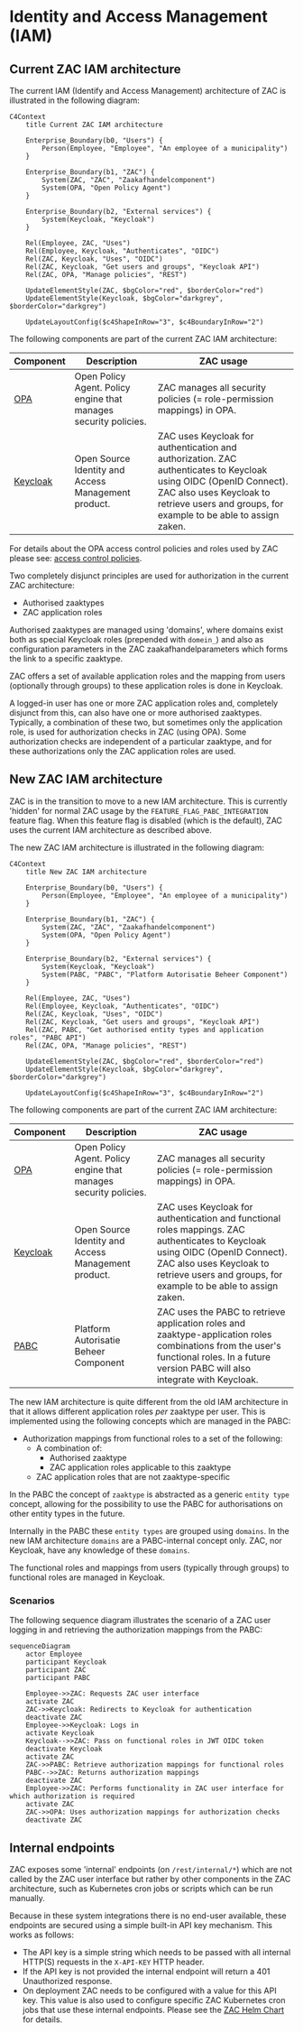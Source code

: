 # Identity and Access Management (IAM)

## Current ZAC IAM architecture

The current IAM (Identify and Access Management) architecture of ZAC is illustrated in the following diagram:

```mermaid
C4Context
    title Current ZAC IAM architecture

    Enterprise_Boundary(b0, "Users") {
        Person(Employee, "Employee", "An employee of a municipality")
    }
    
    Enterprise_Boundary(b1, "ZAC") {
        System(ZAC, "ZAC", "Zaakafhandelcomponent")
        System(OPA, "Open Policy Agent")
    }

    Enterprise_Boundary(b2, "External services") {
        System(Keycloak, "Keycloak")
    }

    Rel(Employee, ZAC, "Uses")
    Rel(Employee, Keycloak, "Authenticates", "OIDC")
    Rel(ZAC, Keycloak, "Uses", "OIDC")
    Rel(ZAC, Keycloak, "Get users and groups", "Keycloak API")
    Rel(ZAC, OPA, "Manage policies", "REST")

    UpdateElementStyle(ZAC, $bgColor="red", $borderColor="red")
    UpdateElementStyle(Keycloak, $bgColor="darkgrey", $borderColor="darkgrey")

    UpdateLayoutConfig($c4ShapeInRow="3", $c4BoundaryInRow="2")
```

The following components are part of the current ZAC IAM architecture:

| Component                                   | Description                                         | ZAC usage                                                                                                                                                                                                       |
|---------------------------------------------|-----------------------------------------------------|-----------------------------------------------------------------------------------------------------------------------------------------------------------------------------------------------------------------|
| [OPA](https://www.openpolicyagent.org//)    | Open Policy Agent. Policy engine that manages security policies. | ZAC manages all security policies (= role-permission mappings) in OPA.                                                                                                                                          |
| [Keycloak](https://www.keycloak.org/)       | Open Source Identity and Access Management product. | ZAC uses Keycloak for authentication and authorization. ZAC authenticates to Keycloak using OIDC (OpenID Connect). ZAC also uses Keycloak to retrieve users and groups, for example to be able to assign zaken. |

For details about the OPA access control policies and roles used by ZAC please see: [access control policies](accessControlPolicies.md).

Two completely disjunct principles are used for authorization in the current ZAC architecture:

- Authorised zaaktypes
- ZAC application roles

Authorised zaaktypes are managed using 'domains', where domains exist both as special Keycloak roles (prepended with `domein_`) and also as configuration parameters in 
the ZAC zaakafhandelparameters which forms the link to a specific zaaktype.

ZAC offers a set of available application roles and the mapping from users (optionally through groups) to these application roles is done in Keycloak.

A logged-in user has one or more ZAC application roles and, completely disjunct from this, can also have one or more authorised zaaktypes. 
Typically, a combination of these two, but sometimes only the application role, is used for authorization checks in ZAC (using OPA).
Some authorization checks are independent of a particular zaaktype, and for these authorizations only the ZAC application roles are used.

## New ZAC IAM architecture

ZAC is in the transition to move to a new IAM architecture. This is currently 'hidden' for normal ZAC usage by the `FEATURE_FLAG_PABC_INTEGRATION` feature flag.
When this feature flag is disabled (which is the default), ZAC uses the current IAM architecture as described above.

The new ZAC IAM architecture is illustrated in the following diagram:

```mermaid
C4Context
    title New ZAC IAM architecture

    Enterprise_Boundary(b0, "Users") {
        Person(Employee, "Employee", "An employee of a municipality")
    }
    
    Enterprise_Boundary(b1, "ZAC") {
        System(ZAC, "ZAC", "Zaakafhandelcomponent")
        System(OPA, "Open Policy Agent")
    }

    Enterprise_Boundary(b2, "External services") {
        System(Keycloak, "Keycloak")
        System(PABC, "PABC", "Platform Autorisatie Beheer Component")
    }
    
    Rel(Employee, ZAC, "Uses")
    Rel(Employee, Keycloak, "Authenticates", "OIDC")
    Rel(ZAC, Keycloak, "Uses", "OIDC")
    Rel(ZAC, Keycloak, "Get users and groups", "Keycloak API")
    Rel(ZAC, PABC, "Get authorised entity types and application roles", "PABC API")
    Rel(ZAC, OPA, "Manage policies", "REST")

    UpdateElementStyle(ZAC, $bgColor="red", $borderColor="red")
    UpdateElementStyle(Keycloak, $bgColor="darkgrey", $borderColor="darkgrey")

    UpdateLayoutConfig($c4ShapeInRow="3", $c4BoundaryInRow="2")
```

The following components are part of the current ZAC IAM architecture:

| Component                                | Description                           | ZAC usage                                                                                                                                                                                                                   |
|------------------------------------------|---------------------------------------|-----------------------------------------------------------------------------------------------------------------------------------------------------------------------------------------------------------------------------|
| [OPA](https://www.openpolicyagent.org//) | Open Policy Agent. Policy engine that manages security policies. | ZAC manages all security policies (= role-permission mappings) in OPA.                                                                                                                                                      |
| [Keycloak](https://www.keycloak.org/)    | Open Source Identity and Access Management product. | ZAC uses Keycloak for authentication and functional roles mappings. ZAC authenticates to Keycloak using OIDC (OpenID Connect). ZAC also uses Keycloak to retrieve users and groups, for example to be able to assign zaken. |
| [PABC](https://github.com/Platform-Autorisatie-Beheer-Component) | Platform Autorisatie Beheer Component | ZAC uses the PABC to retrieve application roles and zaaktype-application roles combinations from the user's functional roles. In a future version PABC will also integrate with Keycloak.                                   |

The new IAM architecture is quite different from the old IAM architecture in that it allows different application roles _per_ zaaktype per user.
This is implemented using the following concepts which are managed in the PABC:

* Authorization mappings from functional roles to a set of the following:
    * A combination of:
        * Authorised zaaktype
        * ZAC application roles applicable to this zaaktype
    * ZAC application roles that are not zaaktype-specific

In the PABC the concept of `zaaktype` is abstracted as a generic `entity type` concept, allowing for the possibility to use the PABC for authorisations on other entity types in the future.

Internally in the PABC these `entity types` are grouped using `domains`.
In the new IAM architecture `domains` are a PABC-internal concept only. 
ZAC, nor Keycloak, have any knowledge of these `domains`.

The functional roles and mappings from users (typically through groups) to functional roles are managed in Keycloak.

### Scenarios

The following sequence diagram illustrates the scenario of a ZAC user logging in and retrieving the authorization mappings from the PABC:

```mermaid
sequenceDiagram
    actor Employee
    participant Keycloak
    participant ZAC
    participant PABC

    Employee->>ZAC: Requests ZAC user interface
    activate ZAC
    ZAC->>Keycloak: Redirects to Keycloak for authentication
    deactivate ZAC
    Employee->>Keycloak: Logs in
    activate Keycloak
    Keycloak-->>ZAC: Pass on functional roles in JWT OIDC token
    deactivate Keycloak
    activate ZAC
    ZAC->>PABC: Retrieve authorization mappings for functional roles
    PABC-->>ZAC: Returns authorization mappings
    deactivate ZAC
    Employee->>ZAC: Performs functionality in ZAC user interface for which authorization is required
    activate ZAC
    ZAC->>OPA: Uses authorization mappings for authorization checks
    deactivate ZAC
```    

## Internal endpoints

ZAC exposes some 'internal' endpoints (on `/rest/internal/*`) which are not called by the ZAC user interface but rather by other components in the ZAC architecture,
such as Kubernetes cron jobs or scripts which can be run manually.

Because in these system integrations there is no end-user available, these endpoints are secured using a simple built-in API key mechanism. This works as follows:

- The API key is a simple string which needs to be passed with all internal HTTP(S) requests in the `X-API-KEY` HTTP header.
- If the API key is not provided the internal endpoint will return a 401 Unauthorized response.
- On deployment ZAC needs to be configured with a value for this API key. This value is also used to configure specific ZAC Kubernetes cron jobs that use these 
internal endpoints. Please see the [ZAC Helm Chart](../../charts/zac) for details.
